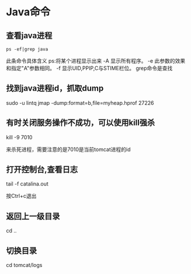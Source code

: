 # Java命令

## 查看java进程

    ps -ef|grep java

此条命令具体含义
ps:将某个进程显示出来
-A 显示所有程序。 
-e 此参数的效果和指定"A"参数相同。
-f 显示UID,PPIP,C与STIME栏位。 
grep命令是查找

## 找到java进程id，抓取dump

sudo -u lintq jmap -dump:format=b,file=myheap.hprof 27226

## 有时关闭服务操作不成功，可以使用kill强杀

 kill -9 7010
 
 来杀死进程，需要注意的是7010是当前tomcat进程的id
 
## 打开控制台,查看日志

tail -f catalina.out

按Ctrl+c退出

## 返回上一级目录

cd ..

## 切换目录

cd tomcat/logs



